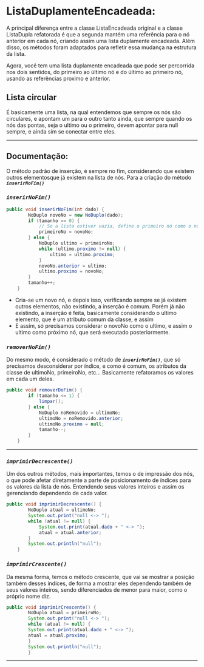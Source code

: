 # ListaDuplamenteEncadeada:

A principal diferença entre a classe ListaEncadeada original e a classe ListaDupla refatorada é que a segunda mantém uma referência para o nó anterior em cada nó, criando assim uma lista duplamente encadeada. Além disso, os métodos foram adaptados para refletir essa mudança na estrutura da lista.

Agora, você tem uma lista duplamente encadeada que pode ser percorrida nos dois sentidos, do primeiro ao último nó e do último ao primeiro nó, usando as referências proximo e anterior.

## Lista circular

É basicamente uma lista, na qual entendemos que sempre os nós são circulares, e apontam um para o outro
tanto ainda, que sempre quando os nós das pontas, seja o ultimo ou o primeiro, devem apontar para null sempre, e ainda sim
se conectar entre eles.

---

## Documentação:

O método padrão de inserção, é sempre no fim, considerando que existem outros elementosque já existem na lista de nós.
Para a criação do método ***``inserirNoFim()``***

### ***``inserirNoFim()``***
````java
public void inserirNoFim(int dado) {
        NoDuplo novoNo = new NoDuplo(dado);
        if (tamanho == 0) {
            // Se a lista estiver vazia, define o primeiro nó como o novo nó.
            primeiroNo = novoNo;
        } else {
            NoDuplo ultimo = primeiroNo;
            while (ultimo.proximo != null) {
                ultimo = ultimo.proximo;
            }
            novoNo.anterior = ultimo;
            ultimo.proximo = novoNo;
        }
        tamanho++;
    }
````

- Cria-se um novo nó, e depois isso, verificando sempre se já existem outros elementos, não existindo, a inserção é comum.
Porém já não existindo, a inserção é feita, basicamente considerando o ultimo elemento, que é um atributo comum da classe, e assim
- E assim, só precisamos considerar o novoNo como o ultimo, e assim o ultimo como próximo nó, que será executado posteriormente.

### ***``removerNoFim()``***

Do mesmo modo, é considerado o método de ***``inserirNoFim()``***, que só precisamos desconsiderar por índice, e como é comum, os atributos
da classe de ultimoNo, primeiroNo, etc... Basicamente refatoramos os valores em cada um deles.

````java
public void removerDoFim() {
        if (tamanho <= 1) {
            limpar();
        } else {
            NoDuplo noRemovido = ultimoNo;
            ultimoNo = noRemovido.anterior;
            ultimoNo.proximo = null;
            tamanho--;
        }
    }
````

---

### ***``imprimirDecrescente()``***

Um dos outros métodos, mais importantes, temos o de impressão dos nós, o que pode afetar diretamente a parte de posicionamento de índices para os 
valores da lista de nós. Entendendo seus valores inteiros e assim os gerenciando dependendo de cada valor.

````java
public void imprimirDecrescente() {
        NoDuplo atual = ultimoNo;
        System.out.print("null <-> ");
        while (atual != null) {
            System.out.print(atual.dado + " <-> ");
            atual = atual.anterior;
        }
        System.out.println("null");
    }
````

### ***``imprimirCrescente()``***

Da mesma forma, temos o método crescente, que vai se mostrar a posição também desses índices, de forma a mostrar eles dependendo também de seus valores inteiros, sendo diferenciados de menor para maior, como o próprio nome diz.

````java
public void imprimirCrescente() {
        NoDuplo atual = primeiroNo;
        System.out.print("null <-> ");
        while (atual != null) {
        System.out.print(atual.dado + " <-> ");
        atual = atual.proximo;
        }
        System.out.println("null");
        }
````

---